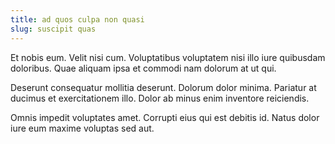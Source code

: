 ```yaml
---
title: ad quos culpa non quasi
slug: suscipit quas
---
```


Et nobis eum. Velit nisi cum. Voluptatibus voluptatem nisi illo iure quibusdam doloribus. Quae aliquam ipsa et commodi nam dolorum at ut qui.

Deserunt consequatur mollitia deserunt. Dolorum dolor minima. Pariatur at ducimus et exercitationem illo. Dolor ab minus enim inventore reiciendis.

Omnis impedit voluptates amet. Corrupti eius qui est debitis id. Natus dolor iure eum maxime voluptas sed aut.
